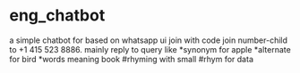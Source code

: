 # eng_chatbot
a simple chatbot for based on whatsapp ui
join with code join number-child to +1 415 523 8886.
mainly reply to query like
  *synonym for apple
  *alternate for bird
  *words meaning book
  #rhyming with small
  #rhym for data
